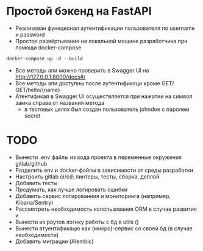 # Простой бэкенд на FastAPI

* Реализован функционал аутентификации пользователя по username и password
* Простое развёртывание на локальной машине разработчика при помощи docker-compose
```python
docker-compose up -d --build
```
* Все методы апи можно проверить в Swagger UI на http://127.0.0.1:8000/docs#/ 
* Все методы апи доступны после аутентификаци кроме GET/ GET/hello/{name}
* Атентификая в Swagger UI осуществляется при нажатии на символ замка справа от названия метода 
  - в тестовых целях был создан пользователь johndoe c паролем secret



# TODO

* Вынести .env файлы из кода проекта в переменные окружения gitlab/github
* Разделить env и docker-файлы в зависимости от среды разработки 
* Настроить gitlab ci/cd: линтеры, тесты, сборка, деплой
* Добавить тесты 
* Продумать, как лучше логировать ошибки
* Добавить сервис логированиия и мониторинга (например, Kibana/Sentry)
* Рассмотреть необходимость использования ORM в случае развития и
* Вынести из роутов логику работы с бд в utils ()
* Вынести атуентификацю как (микро)-сервис со своей бд (в случае необходимости)
* Добавить миграции (Alembic)






 
